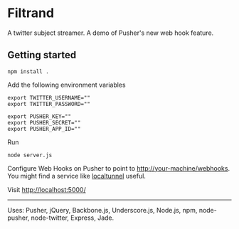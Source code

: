 # Filtrand

A twitter subject streamer.  A demo of Pusher's new web hook feature.

## Getting started

    npm install .

Add the following environment variables

    export TWITTER_USERNAME=""
    export TWITTER_PASSWORD=""

    export PUSHER_KEY=""
    export PUSHER_SECRET=""
    export PUSHER_APP_ID=""

Run

    node server.js

Configure Web Hooks on Pusher to point to <http://your-machine/webhooks>. You might find a service like [localtunnel](http://progrium.com/localtunnel/) useful.

Visit <http://localhost:5000/>

--------

Uses: Pusher, jQuery, Backbone.js, Underscore.js, Node.js, npm, node-pusher, node-twitter, Express, Jade.

